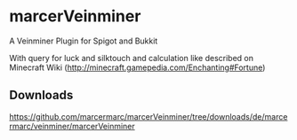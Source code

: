 # marcerVeinminer
A Veinminer Plugin for Spigot and Bukkit

With query for luck and silktouch and calculation like described on Minecraft Wiki (http://minecraft.gamepedia.com/Enchanting#Fortune)

## Downloads
https://github.com/marcermarc/marcerVeinminer/tree/downloads/de/marcermarc/veinminer/marcerVeinminer
